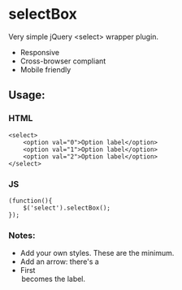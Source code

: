 selectBox
=========

Very simple jQuery &lt;select> wrapper plugin.

- Responsive
- Cross-browser compliant
- Mobile friendly

## Usage:

### HTML

    <select>
        <option val="0">Option label</option>
        <option val="1">Option label</option>
        <option val="2">Option label</option>
    </select>
	
### JS

    (function(){
        $('select').selectBox();
    });
	
### Notes:

- Add your own styles. These are the minimum.
- Add an arrow: there's a <span class="indicator">
- First <option> becomes the label.